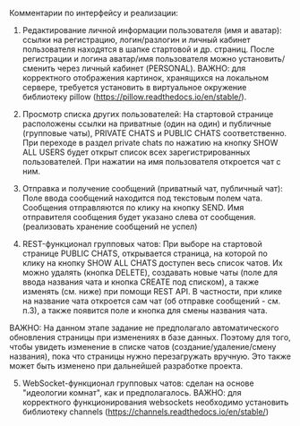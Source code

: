Комментарии по интерфейсу и реализации:

1) Редактирование личной информации пользователя (имя и аватар): ссылки на регистрацию, логин/разлогин и личный кабинет
пользователя находятся в шапке стартовой и др. страниц.
После регистрации и логина аватар/имя пользователя можно установить/сменить через личный кабинет (PERSONAL).
ВАЖНО: для корректного отображения картинок, хранящихся на локальном сервере, требуется установить в виртуальное
окружение библиотеку pillow (https://pillow.readthedocs.io/en/stable/).

2) Просмотр списка других пользователей:
На стартовой странице расположены ссылки на приватные (один на один) и публичные (групповые чаты), PRIVATE CHATS и
PUBLIC CHATS соответственно. При переходе в раздел private chats по нажатию на кнопку SHOW ALL USERS будет открыт
список всех зарегистрированных пользователей. При нажатии на имя пользователя откроется чат с ним.

3) Отправка и получение сообщений (приватный чат, публичный чат):
Поле ввода сообщений находится под текстовым полем чата. Сообщения отправляются по клику на кнопку SEND.
Имя отправителя сообщения будет указано слева от сообщения.(реализовать хранение сообщений не успел)

4) REST-функционал групповых чатов:
При выборе на стартовой странице PUBLIC CHATS, открывается страница, на которой по клику на кнопку SHOW ALL CHATS
доступен весь список чатов. Их можно удалять (кнопка DELETE), создавать новые чаты (поле для ввода названия чата и
кнопка CREATE под списком), а также изменять (см. ниже) при помощи REST API.
В частности, при клике на название чата откроется сам чат (об отправке сообщений - см. п.3), а также появится поле и
кнопка для смены названия чата.

ВАЖНО: На данном этапе задание не предполагало автоматического обновления страницы при изменениях в базе данных. Поэтому
для того, чтобы увидеть изменение в списке чатов (создание/удаление/смену названия), пока что страницы нужно
перезагружать вручную. Это также может быть изменено при дальнейшей разработке проекта.

5) WebSocket-функционал групповых чатов: сделан на основе "идеологии комнат", как и предполагалось.
ВАЖНО: для корректного функционирования websockets необходимо установить библиотеку channels (https://channels.readthedocs.io/en/stable/)
